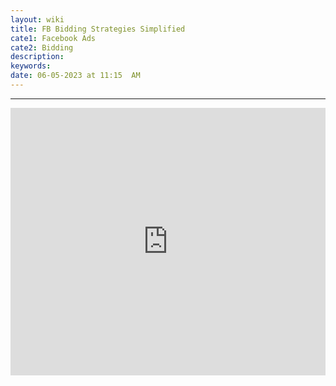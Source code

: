 ```yaml
---
layout: wiki
title: FB Bidding Strategies Simplified
cate1: Facebook Ads
cate2: Bidding
description: 
keywords: 
date: 06-05-2023 at 11:15  AM
---
```


-----
<iframe src="https://www.linkedin.com/embed/feed/update/urn:li:share:7059510242908209152" height="428" width="504" frameborder="0" allowfullscreen="" title="Embedded post"></iframe>